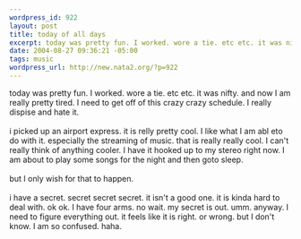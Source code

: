 ```yaml
--- 
wordpress_id: 922
layout: post
title: today of all days
excerpt: today was pretty fun. I worked. wore a tie. etc etc. it was nifty. and now I am really pretty tired. I need to get off of this crazy crazy schedule. I really dispise and hate it. i picked up an airport express. it is relly pretty cool. I like what I am abl eto do with it. especially the streaming of music. that is really really cool. I can't really think of anything cooler. I have it h...
date: 2004-08-27 09:36:21 -05:00
tags: music
wordpress_url: http://new.nata2.org/?p=922
---
```

today was pretty fun. I worked. wore a tie. etc etc. it was nifty. and now I am really pretty tired. I need to get off of this crazy crazy schedule. I really dispise and hate it. <br/><br/>i picked up an airport express. it is relly pretty cool. I like what I am abl eto do with it. especially the streaming of music. that is really really cool. I can't really think of anything cooler. I have it hooked up to my stereo right now. I am about to play some songs for the night and then goto sleep.<br/><br/>but I only wish for that to happen.<br/><br/>i have a secret. secret secret secret. it isn't a good one. it is kinda hard to deal with. ok ok. I have four arms. no wait. my secret is out. umm. anyway. I need to figure everything out. it feels like it is right. or wrong. but I don't know. I am so confused. haha. 
